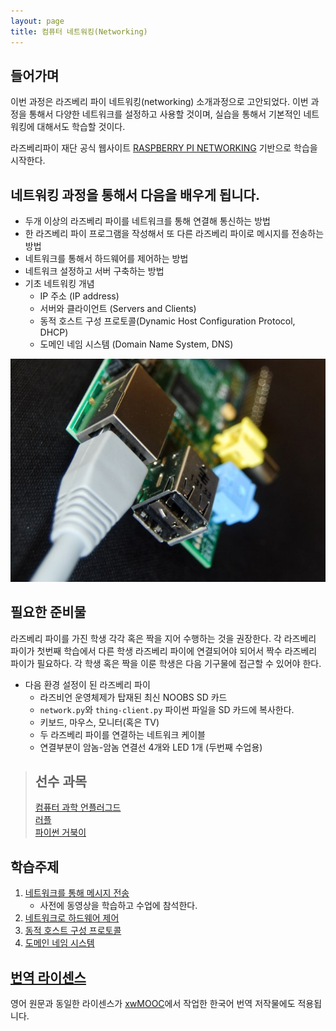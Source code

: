 ```yaml
---
layout: page
title: 컴퓨터 네트워킹(Networking)
---
```


## 들어가며

이번 과정은 라즈베리 파이 네트워킹(networking) 소개과정으로 고안되었다.
이번 과정을 통해서 다양한 네트워크를 설정하고 사용할 것이며, 실습을 통해서 기본적인 네트워킹에 대해서도 학습할 것이다.

라즈베리파이 재단 공식 웹사이트 [RASPBERRY PI NETWORKING](https://www.raspberrypi.org/learning/networking-lessons/) 기반으로 학습을 시작한다.

## 네트워킹 과정을 통해서 다음을 배우게 됩니다.

- 두개 이상의 라즈베리 파이를 네트워크를 통해 연결해 통신하는 방법
- 한 라즈베리 파이 프로그램을 작성해서 또 다른 라즈베리 파이로 메시지를 전송하는 방법
- 네트워크를 통해서 하드웨어를 제어하는 방법
- 네트워크 설정하고 서버 구축하는 방법
- 기초 네트워킹 개념
    - IP 주소 (IP address)
    - 서버와 클라이언트 (Servers and Clients)
    - 동적 호스트 구성 프로토콜(Dynamic Host Configuration Protocol, DHCP)
    - 도메인 네임 시스템 (Domain Name System, DNS)

![라즈베리 파이 네트워킹(Networking)](fig/pi-network.jpg)

## 필요한 준비물

라즈베리 파이를 가진 학생 각각 혹은 짝을 지어 수행하는 것을 권장한다.
각 라즈베리 파이가 첫번째 학습에서 다른 학생 라즈베리 파이에 연결되어야 되어서 
짝수 라즈베리 파이가 필요하다. 각 학생 혹은 짝을 이룬 학생은 다음 기구물에 접근할 수 있어야 한다.

- 다음 환경 설정이 된 라즈베리 파이
    - 라즈비언 운영체제가 탑재된 최신 NOOBS SD 카드
    - `network.py`와 `thing-client.py` 파이썬 파일을 SD 카드에 복사한다.
    - 키보드, 마우스, 모니터(혹은 TV)
    - 두 라즈베리 파이를 연결하는 네트워크 케이블
    - 연결부분이 암놈-암놈 연결선 4개와 LED 1개 (두번째 수업용)

> ## 선수 과목
>
> [컴퓨터 과학 언플러그드](http://www.xwmooc.net/csunplugged/book.html)  
> [러플](http://rur-ple.xwmooc.net/)  
> [파이썬 거북이](http://swcarpentry.github.io/python-novice-turtles/index-kr.html)  

## 학습주제
		
1.  [네트워크를 통해 메시지 전송](01-sending-messages.html)
    - 사전에 동영상을 학습하고 수업에 참석한다.
2.  [네트워크로 하드웨어 제어](02-controlling-hardware.html)
3.  [동적 호스트 구성 프로토콜](03-dhcp.html)
4.  [도메인 네임 시스템](04-dns.html)

## [번역 라이센스](license.html)

영어 원문과 동일한 라이센스가 [xwMOOC](http://xwmooc.net/)에서 작업한 한국어 번역 저작물에도 적용됩니다.


